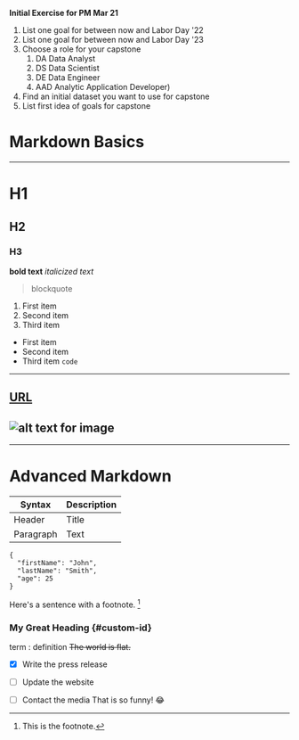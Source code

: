 **Initial Exercise for PM Mar 21**
1. List one goal for between now and Labor Day '22
1. List one goal for between now and Labor Day '23
1. Choose a role for your capstone
   1. DA Data Analyst
   1. DS Data Scientist
   1. DE Data Engineer
   1. AAD Analytic Application Developer)
1. Find an initial dataset you want to use for capstone
1. List first idea of goals for capstone



# Markdown Basics
---
# H1
## H2
### H3
**bold text**
*italicized text*
> blockquote
1. First item
2. Second item
3. Third item
- First item
- Second item
- Third item
`code`
---
[URL](https://www.example.com)
---
![alt text for image](image.jpg)
---
---
 

# Advanced  Markdown
| Syntax | Description |
| ----------- | ----------- |
| Header | Title |
| Paragraph | Text |
```
{
  "firstName": "John",
  "lastName": "Smith",
  "age": 25
}
```
Here's a sentence with a footnote. [^1]

[^1]: This is the footnote.
### My Great Heading {#custom-id}
term
: definition
~~The world is flat.~~
- [x] Write the press release
- [ ] Update the website
- [ ] Contact the media
That is so funny! :joy:


